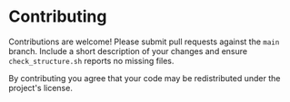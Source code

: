 # Contributing

Contributions are welcome! Please submit pull requests against the
`main` branch. Include a short description of your changes and ensure
`check_structure.sh` reports no missing files.

By contributing you agree that your code may be redistributed under the
project's license.

